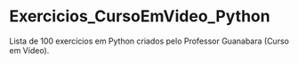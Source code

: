 # Exercicios_CursoEmVideo_Python
Lista de 100 exercícios em Python criados pelo Professor Guanabara (Curso em Vídeo).
